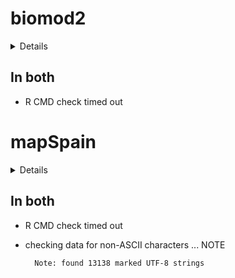 # biomod2

<details>

* Version: 4.2-2
* GitHub: https://github.com/biomodhub/biomod2
* Source code: https://github.com/cran/biomod2
* Date/Publication: 2023-01-16 19:20:14 UTC
* Number of recursive dependencies: 227

Run `revdepcheck::revdep_details(, "biomod2")` for more info

</details>

## In both

*   R CMD check timed out
    

# mapSpain

<details>

* Version: 0.7.0
* GitHub: https://github.com/rOpenSpain/mapSpain
* Source code: https://github.com/cran/mapSpain
* Date/Publication: 2022-12-22 21:40:02 UTC
* Number of recursive dependencies: 104

Run `revdepcheck::revdep_details(, "mapSpain")` for more info

</details>

## In both

*   R CMD check timed out
    

*   checking data for non-ASCII characters ... NOTE
    ```
      Note: found 13138 marked UTF-8 strings
    ```

